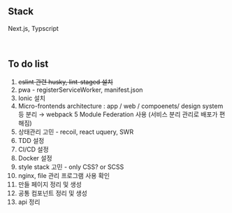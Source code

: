 ## Stack

Next.js, Typscript

<br/>

## To do list

1. ~~eslint 관련 husky, lint-staged 설치~~
2. pwa - registerServiceWorker, manifest.json
3. Ionic 설치
4. Micro-frontends architecture : app / web / compoenets/ design system 등 분리 → webpack 5 Module Federation 사용 (서비스 분리 관리로 배포가 편해짐)
5. 상태관리 고민 - recoil, react uquery, SWR
6. TDD 설정
7. CI/CD 설정
8. Docker 설정
9. style stack 고민 - only CSS? or SCSS
10. nginx, file 관리 프로그램 사용 확인
11. 만들 페이지 정리 및 생성
12. 공통 컴포넌트 정리 및 생성
13. api 정리
